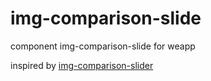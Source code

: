 # img-comparison-slide
component img-comparison-slide for weapp

inspired by [img-comparison-slider](https://github.com/sneas/img-comparison-slider)
